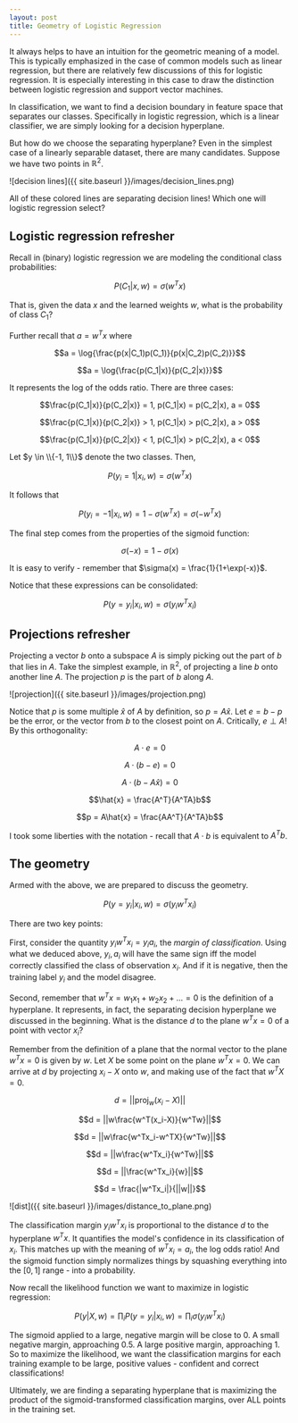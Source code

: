 ```yaml
---
layout: post
title: Geometry of Logistic Regression
---
```


It always helps to have an intuition for the geometric meaning of a model. This is typically emphasized in the case of common models such as linear regression, but there are relatively few discussions of this for logistic regression. It is especially interesting in this case to draw the distinction between logistic regression and support vector machines.

In classification, we want to find a decision boundary in feature space that separates our classes. Specifically in logistic regression, which is a linear classifier, we are simply looking for a decision hyperplane. 

But how do we choose the separating hyperplane? Even in the simplest case of a linearly separable dataset, there are many candidates. Suppose we have two points in $\mathbb{R}^2$.

![decision lines]({{ site.baseurl }}/images/decision_lines.png)

All of these colored lines are separating decision lines! Which one will logistic regression select? 

## Logistic regression refresher

Recall in (binary) logistic regression we are modeling the conditional class probabilities:

$$P(C_1|x, w)=\sigma(w^Tx)$$

That is, given the data $x$ and the learned weights $w$, what is the probability of class $C_1$? 

Further recall that $a = w^Tx$ where 

$$a = \log{\frac{p(x|C_1)p(C_1)}{p(x|C_2)p(C_2)}}$$

$$a = \log{\frac{p(C_1|x)}{p(C_2|x)}}$$

It represents the log of the odds ratio. There are three cases:

$$\frac{p(C_1|x)}{p(C_2|x)} = 1, p(C_1|x) = p(C_2|x), a = 0$$ 

$$\frac{p(C_1|x)}{p(C_2|x)} > 1, p(C_1|x) > p(C_2|x), a > 0$$

$$\frac{p(C_1|x)}{p(C_2|x)} < 1, p(C_1|x) > p(C_2|x), a < 0$$

Let $y \in \\{-1, 1\\}$ denote the two classes. Then,

$$P(y_i=1|x_i, w) = \sigma(w^Tx)$$

It follows that

$$P(y_i=-1|x_i, w) = 1-\sigma(w^Tx) = \sigma(-w^Tx)$$

The final step comes from the properties of the sigmoid function: 

$$\sigma(-x) = 1-\sigma(x)$$ 

It is easy to verify - remember that $\sigma(x) = \frac{1}{1+\exp(-x)}$.

Notice that these expressions can be consolidated:

$$P(y=y_i|x_i, w) = \sigma(y_iw^Tx_i)$$

## Projections refresher

Projecting a vector $b$ onto a subspace $A$ is simply picking out the part of $b$ that lies in $A$. Take the simplest example, in $\mathbb{R}^2$, of projecting a line $b$ onto another line $A$. The projection $p$ is the part of $b$ along $A$.

![projection]({{ site.baseurl }}/images/projection.png)

Notice that $p$ is some multiple $\hat{x}$ of $A$ by definition, so $p = A\hat{x}$. Let $e = b - p$ be the error, or the vector from $b$ to the closest point on $A$. Critically, $e \perp A$! By this orthogonality:

$$A \cdot e = 0$$

$$A \cdot (b - e) = 0$$

$$A \cdot (b - A\hat{x}) = 0$$

$$\hat{x} = \frac{A^T}{A^TA}b$$

$$p = A\hat{x} = \frac{AA^T}{A^TA}b$$

I took some liberties with the notation - recall that $A\cdot b$ is equivalent to $A^Tb$.

## The geometry

Armed with the above, we are prepared to discuss the geometry.

$$P(y=y_i|x_i, w) = \sigma(y_iw^Tx_i)$$

There are two key points:

First, consider the quantity $y_iw^Tx_i = y_ia_i$, the *margin of classification*. Using what we deduced above, $y_i, a_i$ will have the same sign iff the model correctly classified the class of observation $x_i$. And if it is negative, then the training label $y_i$ and the model disagree.

Second, remember that $w^Tx = w_1x_1 + w_2x_2 + ... = 0$ is the definition of a hyperplane. It represents, in fact, the separating decision hyperplane we discussed in the beginning. What is the distance $d$ to the plane $w^Tx = 0$ of a point with vector $x_i$? 

Remember from the definition of a plane that the normal vector to the plane $w^Tx = 0$ is given by $w$. Let $X$ be some point on the plane $w^Tx = 0$. We can arrive at $d$ by projecting $x_i-X$ onto $w$, and making use of the fact that $w^TX = 0$.

$$d = ||\text{proj}_w(x_i-X)||$$

$$d = ||w\frac{w^T(x_i-X)}{w^Tw}||$$

$$d = ||w\frac{w^Tx_i-w^TX}{w^Tw}||$$

$$d = ||w\frac{w^Tx_i}{w^Tw}||$$

$$d = ||\frac{w^Tx_i}{w}||$$

$$d = \frac{|w^Tx_i|}{||w||}$$

![dist]({{ site.baseurl }}/images/distance_to_plane.png)

The classification margin $y_iw^Tx_i$ is proportional to the distance $d$ to the hyperplane $w^Tx$. It quantifies the model's confidence in its classification of $x_i$. This matches up with the meaning of $w^Tx_i = a_i$, the log odds ratio! And the sigmoid function simply normalizes things by squashing everything into the $[0, 1]$ range - into a probability. 

Now recall the likelihood function we want to maximize in logistic regression: 

$$P(y|X, w) = \prod_i P(y=y_i|x_i, w) = \prod_i \sigma(y_iw^Tx_i)$$

The sigmoid applied to a large, negative margin will be close to $0$. A small negative margin, approaching $0.5$. A large positive margin, approaching $1$. So to maximize the likelihood, we want the classification margins for each training example to be large, positive values - confident and correct classifications!

Ultimately, we are finding a separating hyperplane that is maximizing the product of the sigmoid-transformed classification margins, over ALL points in the training set.
